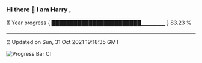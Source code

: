 ### Hi there 👋 I am Harry , 

⏳ Year progress { ████████████████████████▁▁▁▁▁▁ } 83.23 %

---

⏰ Updated on Sun, 31 Oct 2021 19:18:35 GMT

![Progress Bar CI](https://github.com/duykhang68/duykhang68/workflows/Progress%20Bar%20CI/badge.svg)
